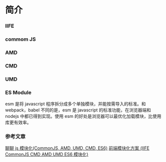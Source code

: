 # 简介

### IIFE

### commom JS

### AMD

### CMD

### UMD

### ES Module

esm 是将 javascript 程序拆分成多个单独模块，并能按需导入的标准。和 webpack，babel 不同的是，esm 是 javascript 的标准功能，在浏览器端和 nodejs 中都已得到实现。使用 esm 的好处是浏览器可以最优化加载模块，比使用库更有效率。

### 参考文章

[聊聊 js 模块化(CommonJS, AMD, UMD, CMD, ES6)](https://juejin.cn/post/7203968787325960229#heading-1)
[前端模块化方案 (IIFE CommonJS CMD AMD UMD ES6 模块化)](https://juejin.cn/post/7213384257530970173)
